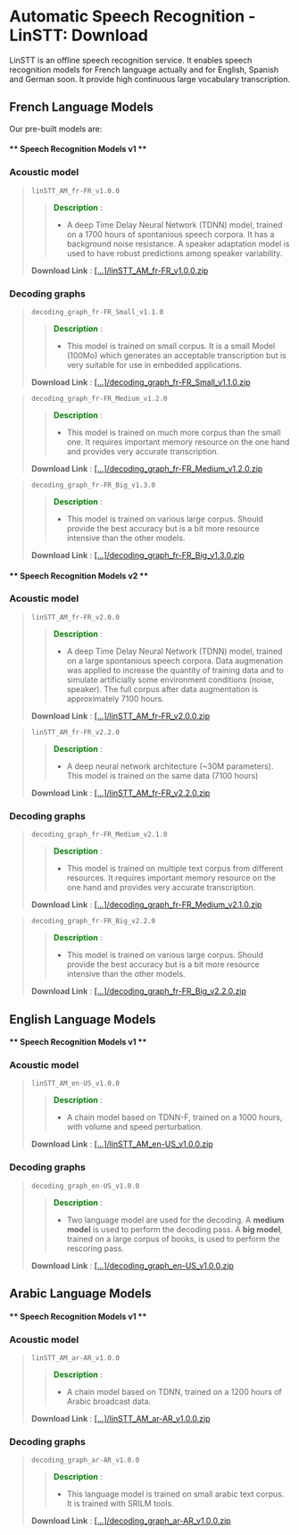 # Automatic Speech Recognition - LinSTT: Download

LinSTT is an offline speech recognition service. It enables speech recognition models for French language actually and for English, Spanish and German soon. It provide high continuous large vocabulary transcription.

## French Language Models
Our pre-built models are:


<!-- tabs:start -->

#### ** Speech Recognition Models v1 **


### Acoustic model
>  `linSTT_AM_fr-FR_v1.0.0`  <br>
>>  <b  style="color:green;">Description</b> :
>> - A deep Time Delay Neural Network (TDNN) model, trained on a 1700 hours of spontanious speech corpora. It has a background noise resistance. A speaker adaptation model is used to have robust predictions among speaker variability.
>
>   **Download Link** : [\[...\]/linSTT_AM_fr-FR_v1.0.0.zip](https://dl.linto.ai/downloads/model-distribution/acoustic-models/fr-FR/linSTT_AM_fr-FR_v1.0.0.zip)


### Decoding graphs
>  `decoding_graph_fr-FR_Small_v1.1.0`  <br>
>>  <b  style="color:green;">Description</b> :
>> - This model is trained on small corpus. It is a small Model (100Mo) which generates an acceptable transcription but is very suitable for use in embedded applications.
>
>   **Download Link** : [\[...\]/decoding_graph_fr-FR_Small_v1.1.0.zip](https://dl.linto.ai/downloads/model-distribution/decoding-graphs/LVCSR/fr-FR/decoding_graph_fr-FR_Small_v1.1.0.zip)


>  `decoding_graph_fr-FR_Medium_v1.2.0`  <br>
>>  <b  style="color:green;">Description</b> :
>> - This model is trained on much more corpus than the small one. It requires important memory resource on the one hand and provides very accurate transcription.
>
>   **Download Link** : [\[...\]/decoding_graph_fr-FR_Medium_v1.2.0.zip](https://dl.linto.ai/downloads/model-distribution/decoding-graphs/LVCSR/fr-FR/decoding_graph_fr-FR_Medium_v1.2.0.zip)


>  `decoding_graph_fr-FR_Big_v1.3.0`  <br>
>>  <b  style="color:green;">Description</b> :
>> - This model is trained on various large corpus. Should provide the best accuracy but is a bit more resource intensive than the other models.
>
>   **Download Link** : [\[...\]/decoding_graph_fr-FR_Big_v1.3.0.zip](https://dl.linto.ai/downloads/model-distribution/decoding-graphs/LVCSR/fr-FR/decoding_graph_fr-FR_Big_v1.3.0.zip)






#### ** Speech Recognition Models v2 **


### Acoustic model
>  `linSTT_AM_fr-FR_v2.0.0`  <br>
>>  <b  style="color:green;">Description</b> :
>> - A deep Time Delay Neural Network (TDNN) model, trained on a large spontanious speech corpora. Data augmenation was applied to increase the quantity of training data and to simulate artificially some environment conditions (noise, speaker). The full corpus after data augmentation is approximately 7100 hours.
>
>   **Download Link** : [\[...\]/linSTT_AM_fr-FR_v2.0.0.zip](https://dl.linto.ai/downloads/model-distribution/acoustic-models/fr-FR/linSTT_AM_fr-FR_v2.0.0.zip)

>  `linSTT_AM_fr-FR_v2.2.0`  <br>
>>  <b  style="color:green;">Description</b> :
>> - A deep neural network architecture (~30M parameters). This model is trained on the same data (7100 hours)
>
>   **Download Link** : [\[...\]/linSTT_AM_fr-FR_v2.2.0.zip](https://dl.linto.ai/downloads/model-distribution/acoustic-models/fr-FR/linSTT_AM_fr-FR_v2.2.0.zip)

### Decoding graphs
>  `decoding_graph_fr-FR_Medium_v2.1.0`  <br>
>>  <b  style="color:green;">Description</b> :
>> - This model is trained on multiple text corpus from different resources. It requires important memory resource on the one hand and provides very accurate transcription.
>
>   **Download Link** : [\[...\]/decoding_graph_fr-FR_Medium_v2.1.0.zip](https://dl.linto.ai/downloads/model-distribution/decoding-graphs/LVCSR/fr-FR/decoding_graph_fr-FR_Medium_v2.1.0.zip)


>  `decoding_graph_fr-FR_Big_v2.2.0`  <br>
>>  <b  style="color:green;">Description</b> :
>> - This model is trained on various large corpus. Should provide the best accuracy but is a bit more resource intensive than the other models.
>
>   **Download Link** : [\[...\]/decoding_graph_fr-FR_Big_v2.2.0.zip](https://dl.linto.ai/downloads/model-distribution/decoding-graphs/LVCSR/fr-FR/decoding_graph_fr-FR_Big_v2.2.0.zip)



<!-- tabs:end -->




## English Language Models

<!-- tabs:start -->

#### ** Speech Recognition Models v1 **


### Acoustic model
>  `linSTT_AM_en-US_v1.0.0`  <br>
>>  <b  style="color:green;">Description</b> :
>> - A chain model based on TDNN-F, trained on a 1000 hours, with volume and speed perturbation.
>
>   **Download Link** : [\[...\]/linSTT_AM_en-US_v1.0.0.zip](https://dl.linto.ai/downloads/model-distribution/acoustic-models/en-US/linSTT_AM_en-US_v1.0.0.zip)


### Decoding graphs
>  `decoding_graph_en-US_v1.0.0`  <br>
>>  <b  style="color:green;">Description</b> :
>> - Two language model are used for the decoding. A <b> medium model</b> is used to perform the decoding pass. A <b>big model</b>, trained on a large corpus of books, is used to perform the rescoring pass.
>
>   **Download Link** : [\[...\]/decoding_graph_en-US_v1.0.0.zip](https://dl.linto.ai/downloads/model-distribution/decoding-graphs/LVCSR/en-US/decoding_graph_en-US_v1.0.0.zip)



<!-- tabs:end -->



## Arabic Language Models

<!-- tabs:start -->

#### ** Speech Recognition Models v1 **


### Acoustic model
>  `linSTT_AM_ar-AR_v1.0.0`  <br>
>>  <b  style="color:green;">Description</b> :
>> - A chain model based on TDNN, trained on a 1200 hours of Arabic broadcast data.
>
>   **Download Link** : [\[...\]/linSTT_AM_ar-AR_v1.0.0.zip](https://dl.linto.ai/downloads/model-distribution/acoustic-models/ar-AR/LinSTT_AM_ar-AR_v1.0.0.zip)


### Decoding graphs
>  `decoding_graph_ar-AR_v1.0.0`  <br>
>>  <b  style="color:green;">Description</b> :
>> - This language model is trained on small arabic text corpus. It is trained with SRILM tools.
>
>   **Download Link** : [\[...\]/decoding_graph_ar-AR_v1.0.0.zip](https://dl.linto.ai/downloads/model-distribution/decoding-graphs/LVCSR/ar-AR/decoding_graph_ar-AR_v1.0.0.zip)



<!-- tabs:end -->




















